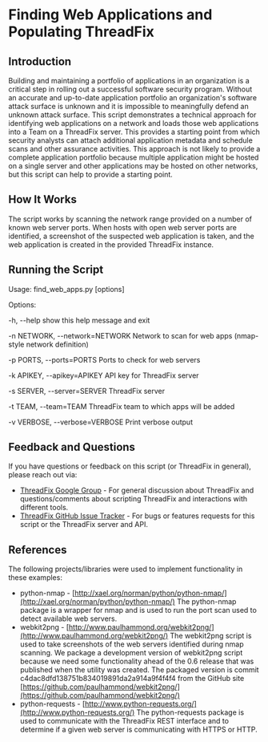# Finding Web Applications and Populating ThreadFix #
## Introduction ##
Building and maintaining a portfolio of applications in an organization is a critical step in rolling out a successful software security program. Without an accurate and up-to-date application portfolio an organization's software attack surface is unknown and it is impossible to meaningfully defend an unknown attack surface. This script demonstrates a technical approach for identifying web applications on a network and loads those web applications into a Team on a ThreadFix server. This provides a starting point from which security analysts can attach additional application metadata and schedule scans and other assurance activities. This approach is not likely to provide a complete application portfolio because multiple application might be hosted on a single server and other applications may be hosted on other networks, but this script can help to provide a starting point.
## How It Works ##
The script works by scanning the network range provided on a number of known web server ports. When hosts with open web server ports are identified, a screenshot of the suspected web application is taken, and the web application is created in the provided ThreadFix instance.

## Running the Script ##
Usage: find_web_apps.py [options]

Options:

  -h, --help            show this help message and exit

  -n NETWORK, --network=NETWORK
                        Network to scan for web apps (nmap-style network
                        definition)

  -p PORTS, --ports=PORTS
                        Ports to check for web servers

  -k APIKEY, --apikey=APIKEY
                        API key for ThreadFix server

  -s SERVER, --server=SERVER
                        ThreadFix server

  -t TEAM, --team=TEAM  ThreadFix team to which apps will be added

  -v VERBOSE, --verbose=VERBOSE
                        Print verbose output

## Feedback and Questions ##

If you have questions or feedback on this script (or ThreadFix in general), please reach out via:

 * [ThreadFix Google Group](https://groups.google.com/forum/?fromgroups#!forum/threadfix) - For general discussion about ThreadFix and questions/comments about scripting ThreadFix and interactions with different tools.
 * [ThreadFix GitHub Issue Tracker](https://github.com/denimgroup/threadfix/issues) - For bugs or features requests for this script or the ThreadFix server and API.

## References ##
The following projects/libraries were used to implement functionality in these examples:

* python-nmap - [http://xael.org/norman/python/python-nmap/](http://xael.org/norman/python/python-nmap/) The python-nmap package is a wrapper for nmap and is used to run the port scan used to detect available web servers.
* webkit2png - [http://www.paulhammond.org/webkit2png/](http://www.paulhammond.org/webkit2png/) The webkit2png script is used to take screenshots of the web servers identified during nmap scanning. We  package a development version of webkit2png script because we need some functionality ahead of the 0.6 release that was published when the utility was created. The packaged version is commit c4dac8dfd138751b834019891da2a914a9f4f4f4 from the GitHub site [https://github.com/paulhammond/webkit2png/](https://github.com/paulhammond/webkit2png/)
* python-requests - [http://www.python-requests.org/](http://www.python-requests.org/) The python-requests package is used to communicate with the ThreadFix REST interface and to determine if a given web server is communicating with HTTPS or HTTP.

